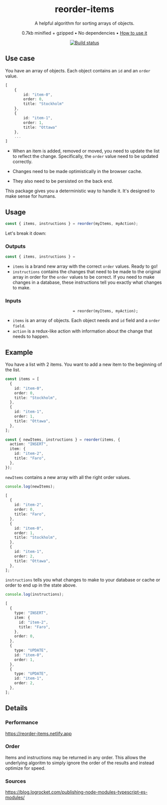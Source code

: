 <h1 align="center">reorder-items</h1>

<p align="center">A helpful algorithm for sorting arrays of objects.</p>

<p align="center">0.7kb minified + gzipped &bull; No dependencies &bull; <a href="#usage">How to use it</a></p>

<div align="center">
    <a href="https://www.travis-ci.com/martenbjork/reorder-items">
        <img src="https://www.travis-ci.com/martenbjork/reorder-items.svg?branch=main" alt="Build status">
    </a>
</div>

## Use case

You have an array of objects. Each object contains an `id` and an `order` value.

```ts
[
    {
        id: "item-0",
        order: 0,
        title: "Stockholm"
    },
    {
        id: "item-1",
        order: 1,
        title: "Ottawa"
    },
    ...
]
```

- When an item is added, removed or moved, you need to update the list to reflect the change. Specifically, the `order` value need to be updated correctly.

- Changes need to be made optimistically in the browser cache.

- They also need to be persisted on the back end.

This package gives you a deterministic way to handle it. It's designed to make sense for humans.

## Usage

```ts
const { items, instructions } = reorder(myItems, myAction);
```

Let's break it down:

### Outputs

```ts
const { items, instructions } =
```

- `items` is a brand new array with the correct `order` values. Ready to go!
- `instructions` contains the changes that need to be made to the original array in order for the `order` values to be correct. If you need to make changes in a database, these instructions tell you exactly what changes to make.

### Inputs

```
                              = reorder(myItems, myAction);
```

- `items` is an array of objects. Each object needs and `id` field and a `order field`.
- `action` is a redux-like action with information about the change that needs to happen.

## Example

You have a list with 2 items. You want to add a new item to the beginning of the list.

```ts
const items = [
  {
    id: "item-0",
    order: 0,
    title: "Stockholm",
  },
  {
    id: "item-1",
    order: 1,
    title: "Ottawa",
  },
];

const { newItems, instructions } = reorder(items, {
  action: "INSERT",
  item: {
    id: "item-2",
    title: "Faro",
  },
});
```

`newItems` contains a new array with all the right order values.

```ts
console.log(newItems);

[
  {
    id: "item-2",
    order: 0,
    title: "Faro",
  },
  {
    id: "item-0",
    order: 1,
    title: "Stockholm",
  },
  {
    id: "item-1",
    order: 2,
    title: "Ottawa",
  },
];
```

`instructions` tells you what changes to make to your database or cache or order to end up in the state above.

```ts
console.log(instructions);

[
  {
    type: "INSERT",
    item: {
      id: "item-2",
      title: "Faro",
    },
    order: 0,
  },
  {
    type: "UPDATE",
    id: "item-0",
    order: 1,
  },
  {
    type: "UPDATE",
    id: "item-1",
    order: 2,
  },
];
```

## Details

### Performance

https://reorder-items.netlify.app

### Order

Items and instructions may be returned in any order. This allows the underlying algoritm to simply ignore the order of the results and instead optimize for speed.

### Sources

https://blog.logrocket.com/publishing-node-modules-typescript-es-modules/
